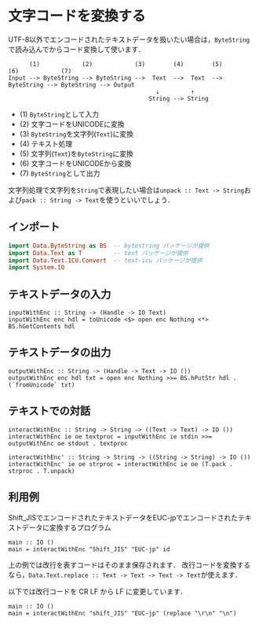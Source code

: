 文字コードを変換する
====================

UTF-8以外でエンコードされたテキストデータを扱いたい場合は，``ByteString``で読み込んでからコード変換して使います．

```
      (1)            (2)            (3)        (4)        (5)            (6)            (7)
Input --> ByteString --> ByteString -->  Text  -->  Text  --> ByteString --> ByteString --> Output
                                          ↓         ↑
                                        String --> String
```

- (1) ``ByteString``として入力
- (2) 文字コードをUNICODEに変換
- (3) ``ByteString``を文字列(``Text``)に変換
- (4) テキスト処理
- (5) 文字列(``Text``)を``ByteString``に変換
- (6) 文字コードをUNICODEから変換
- (7) ``ByteString``として出力

文字列処理で文字列を``String``で表現したい場合は``unpack :: Text -> String``および``pack :: String -> Text``を使うといいでしょう．

## インポート

```haskell
import Data.ByteString as BS  -- bytestring パッケージが提供
import Data.Text as T         -- text パッケージが提供
import Data.Text.ICU.Convert  -- text-icu パッケージが提供
import System.IO
```

## テキストデータの入力

```
inputWithEnc :: String -> (Handle -> IO Text)
inputWithEnc enc hdl = toUnicode <$> open enc Nothing <*> BS.hGetContents hdl
```

## テキストデータの出力

```
outputWithEnc :: String -> (Handle -> Text -> IO ())
outputWithEnc enc hdl txt = open enc Nothing >>= BS.hPutStr hdl . (`fromUnicode` txt)
```

## テキストでの対話

```
interactWithEnc :: String -> String -> ((Text -> Text) -> IO ())
interactWithEnc ie oe textproc = inputWithEnc ie stdin >>= outputWithEnc oe stdout . textproc

interactWithEnc' :: String -> String -> ((String -> String) -> IO ())
interactWithEnc' ie oe strproc = interactWithEnc ie oe (T.pack . strproc . T.unpack)
```

## 利用例

Shift_JISでエンコードされたテキストデータをEUC-jpでエンコードされたテキストデータに変換するプログラム

```
main :: IO ()
main = interactWithEnc "Shift_JIS" "EUC-jp" id
```

上の例では改行を表すコードはそのまま保存されます．
改行コードを変換するなら，``Data.Text.replace :: Text -> Text -> Text -> Text``が使えます．

以下では改行コードを CR LF から LF に変更しています．

```
main :: IO ()
main = interactWithEnc "shift_JIS" "EUC-jp" (replace "\r\n" "\n")
```
